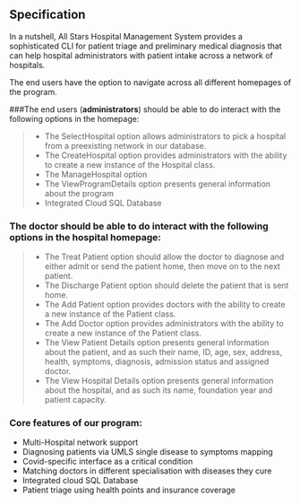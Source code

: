 ## Specification

In a nutshell, All Stars Hospital Management System provides a sophisticated CLI 
for patient triage and preliminary medical diagnosis that can help hospital
administrators with patient intake across a network of hospitals.

The end users have the option to navigate across all different homepages of the program.

###The end users (**administrators**) should be able to do interact with the following options in the homepage:

> - The SelectHospital option allows administrators to pick a hospital from a preexisting
    network in our database.
> - The CreateHospital option provides administrators with the ability to create a new instance 
    of the Hospital class.
> - The ManageHospital option
> - The ViewProgramDetails option presents general information about the program 
> - Integrated Cloud SQL Database

### The doctor should be able to do interact with the following options in the hospital homepage:

> - The Treat Patient option should allow the doctor to diagnose and either admit or send the patient home, 
    then move on to the next patient.
> - The Discharge Patient option should delete the patient that is sent home.
> - The Add Patient option provides doctors with the ability to create a new instance
    of the Patient class.
> - The Add Doctor option provides administrators with the ability to create a new instance
    of the Patient class.
> - The View Patient Details option presents general information about the patient, and as such their name,
    ID, age, sex, address, health, symptoms, diagnosis, admission status and assigned doctor.
> - The View Hospital Details option presents general information about the hospital, and as such its name,
foundation year and patient capacity.

### Core features of our program:
- Multi-Hospital network support
- Diagnosing patients via UMLS single disease to symptoms mapping
- Covid-specific interface as a critical condition
- Matching doctors in different specialisation with diseases they cure
- Integrated cloud SQL Database
- Patient triage using health points and insurance coverage
